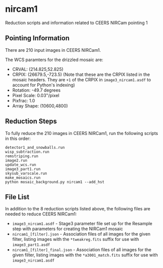 # nircam1

Reduction scripts and information related to CEERS NIRCam pointing 1

## Pointing Information

There are 210 input images in CEERS NIRCam1. 

The WCS paramters for the drizzled mosaic are:

* CRVAL: (214.825,52.825)  
* CRPIX: (26679.5,-723.5)  (Note that these are the CRPIX listed in the mosaic
  headers. They are `+1` of the CRPIX in `image3_nircam1.asdf` to account for 
  Python's indexing)  
* Rotation: -49.7 degrees 
* Pixel Scale: 0.03"/pixel
* Pixfrac: 1.0
* Array Shape: (10600,4800)


## Reduction Steps

To fully reduce the 210 images in CEERS NIRCam1, run the following scripts
in this order:

```
detector1_and_snowballs.run
wisp_subtraction.run
remstriping.run
image2.run
update_wcs.run
image3_part1.run
skysub_varscale.run
make_mosaics.run
python mosaic_background.py nircam1 --add_hst
```

## File List

In addition to the 8 reduction scripts listed above, the following files 
are needed to reduce CEERS NIRCam1:

* `image3_nircam1.asdf` - Stage3 parameter file set up for the Resample step
  with parameters for creating the NIRCam1 mosaic
* `nircam1_[filter].json` - Association files of all images for the given 
  filter, listing images with the `*tweakreg.fits` suffix for use with 
  `image3_part1.asdf`
* `nircam1_[filter]_final.json` - Association files of all images for the 
  given filter, listing images with the `*a3001_match.fits` suffix for use
  with `image3_nircam1.asdf`

